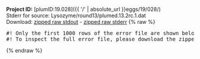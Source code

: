 **Project ID:** [plumID:19.028]({{ '/' | absolute_url }}eggs/19/028/)  
Stderr for source:  Lysozyme/round13/plumed.13.2rc.1.dat   
Download: [zipped raw stdout](plumed.13.2rc.1.dat.plumed_master.stdout.txt.zip) - [zipped raw stderr](plumed.13.2rc.1.dat.plumed_master.stderr.txt.zip) 
{% raw %}
<pre>
#! Only the first 1000 rows of the error file are shown below
#! To inspect the full error file, please download the zipped raw stderr file above
</pre>
{% endraw %}
